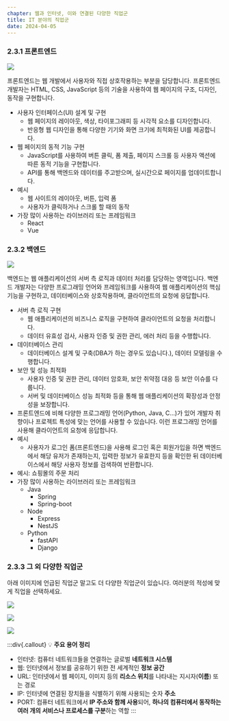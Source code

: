 ```yaml
---
chapter: 웹과 인터넷, 이와 연결된 다양한 직업군
title: IT 분야의 직업군
date: 2024-04-05
---
```


### 2.3.1 프론트엔드

![](/images/basecamp-network/chapter02-1-5.png)

프론트엔드는 웹 개발에서 사용자와 직접 상호작용하는 부분을 담당합니다. 프론트엔드 개발자는 HTML, CSS, JavaScript 등의 기술을 사용하여 웹 페이지의 구조, 디자인, 동작을 구현합니다.

- 사용자 인터페이스(UI) 설계 및 구현
  - 웹 페이지의 레이아웃, 색상, 타이포그래피 등 시각적 요소를 디자인합니다.
  - 반응형 웹 디자인을 통해 다양한 기기와 화면 크기에 최적화된 UI를 제공합니다.
- 웹 페이지의 동적 기능 구현
  - JavaScript를 사용하여 버튼 클릭, 폼 제출, 페이지 스크롤 등 사용자 액션에 따른 동적 기능을 구현합니다.
  - API를 통해 백엔드와 데이터를 주고받으며, 실시간으로 페이지를 업데이트합니다.
- 예시
  - 웹 사이트의 레이아웃, 버튼, 입력 폼
  - 사용자가 클릭하거나 스크롤 할 때의 동작
- 가장 많이 사용하는 라이브러리 또는 프레임워크
  - React
  - Vue

### 2.3.2 백엔드

![](/images/basecamp-network/chapter02-1-6.png)

백엔드는 웹 애플리케이션의 서버 측 로직과 데이터 처리를 담당하는 영역입니다. 백엔드 개발자는 다양한 프로그래밍 언어와 프레임워크를 사용하여 웹 애플리케이션의 핵심 기능을 구현하고, 데이터베이스와 상호작용하며, 클라이언트의 요청에 응답합니다.

- 서버 측 로직 구현
  - 웹 애플리케이션의 비즈니스 로직을 구현하여 클라이언트의 요청을 처리합니다.
  - 데이터 유효성 검사, 사용자 인증 및 권한 관리, 에러 처리 등을 수행합니다.
- 데이터베이스 관리
  - 데이터베이스 설계 및 구축(DBA가 하는 경우도 있습니다.), 데이터 모델링을 수행합니다.
- 보안 및 성능 최적화
  - 사용자 인증 및 권한 관리, 데이터 암호화, 보안 취약점 대응 등 보안 이슈를 다룹니다.
  - 서버 및 데이터베이스 성능 최적화 등을 통해 웹 애플리케이션의 확장성과 안정성을 보장합니다.
- 프론트엔드에 비해 다양한 프로그래밍 언어(Python, Java, C…)가 있어 개발자 취향이나 프로젝트 특성에 맞는 언어를 사용할 수 있습니다. 이런 프로그래밍 언어를 사용해 클라이언트의 요청에 응답합니다.
- 예시
  - 사용자가 로그인 폼(프론트엔드)을 사용해 로그인 혹은 회원가입을 하면 백엔드에서 해당 유저가 존재하는지, 입력한 정보가 유효한지 등을 확인한 뒤 데이터베이스에서 해당 사용자 정보를 검색하여 반환합니다.
- 예시: 쇼핑몰의 주문 처리
- 가장 많이 사용하는 라이브러리 또는 프레임워크
  - Java
    - Spring
    - Spring-boot
  - Node
    - Express
    - NestJS
  - Python
    - fastAPI
    - Django

### 2.3.3 그 외 다양한 직업군

아래 이미지에 언급된 직업군 말고도 더 다양한 직업군이 있습니다. 여러분의 적성에 맞게 직업을 선택하세요.

![](/images/basecamp-network/chapter02-1-7.png)

![](/images/basecamp-network/chapter02-1-8.png)

![](/images/basecamp-network/chapter02-1-9.png)

:::div{.callout}
💡 **주요 용어 정리**

- 인터넷: 컴퓨터 네트워크들을 연결하는 글로벌 **네트워크 시스템**
- 웹: 인터넷에서 정보를 공유하기 위한 전 세계적인 **정보 공간**
- URL: 인터넷에서 웹 페이지, 이미지 등의 **리소스 위치**를 나타내는 지시자(**이름**) 또는 경로
- IP: 인터넷에 연결된 장치들을 식별하기 위해 사용되는 숫자 **주소**
- PORT: 컴퓨터 네트워크에서 **IP 주소와 함께 사용**되어, **하나의 컴퓨터에서 동작하는 여러 개의 서비스나 프로세스를 구분**하는 역할
:::